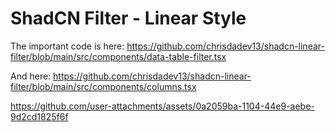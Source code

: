 # ShadCN Filter - Linear Style

The important code is here: https://github.com/chrisdadev13/shadcn-linear-filter/blob/main/src/components/data-table-filter.tsx

And here: https://github.com/chrisdadev13/shadcn-linear-filter/blob/main/src/components/columns.tsx

https://github.com/user-attachments/assets/0a2059ba-1104-44e9-aebe-9d2cd1825f6f
